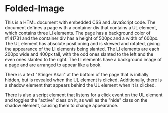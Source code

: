 # Folded-Image

This is a HTML document with embedded CSS and JavaScript code. The document defines a page with a container div that contains a UL element, which contains three LI elements. The page has a background color of #141731 and the container div has a height of 500px and a width of 600px. The UL element has absolute positioning and is skewed and rotated, giving the appearance of the LI elements being slanted. The LI elements are each 200px wide and 400px tall, with the odd ones slanted to the left and the even ones slanted to the right. The LI elements have a background image of a page and are arranged to appear like a book.

There is a text "Stinger Akali" at the bottom of the page that is initially hidden, but is revealed when the UL element is clicked. Additionally, there is a shadow element that appears behind the UL element when it is clicked.

There is also a script element that listens for a click event on the UL element and toggles the "active" class on it, as well as the "hide" class on the shadow element, causing them to change appearance.
